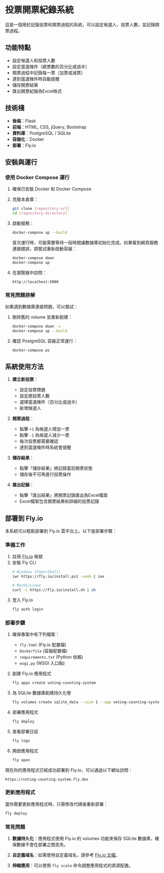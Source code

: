 # 投票開票紀錄系統

這是一個用於記錄投票和開票過程的系統，可以設定候選人、投票人數，並記錄開票過程。

## 功能特點

- 設定候選人和投票人數
- 設定當選條件（總票數的百分比或過半）
- 開票過程中記錄每一票（加票或減票）
- 達到當選條件時自動提醒
- 儲存開票結果
- 匯出開票紀錄為Excel格式

## 技術棧

- **後端**：Flask
- **前端**：HTML, CSS, jQuery, Bootstrap
- **資料庫**：PostgreSQL / SQLite
- **容器化**：Docker
- **部署**：Fly.io

## 安裝與運行

### 使用 Docker Compose 運行

1. 確保已安裝 Docker 和 Docker Compose

2. 克隆本倉庫：
   ```bash
   git clone [repository-url]
   cd [repository-directory]
   ```

3. 啟動服務：
   ```bash
   docker-compose up --build
   ```

   首次運行時，可能需要等待一段時間讓數據庫初始化完成。如果看到網頁服務連接錯誤，請嘗試重新啟動容器：
   ```bash
   docker-compose down
   docker-compose up
   ```

4. 在瀏覽器中訪問：
   ```
   http://localhost:5000
   ```

### 常見問題排解

如果遇到數據庫連接問題，可以嘗試：

1. 刪除舊的 volume 並重新創建：
   ```bash
   docker-compose down -v
   docker-compose up --build
   ```

2. 確認 PostgreSQL 容器正常運行：
   ```bash
   docker-compose ps
   ```

## 系統使用方法

1. **建立新投票**：
   - 設定投票標題
   - 設定總投票人數
   - 選擇當選條件（百分比或過半）
   - 新增候選人

2. **開票過程**：
   - 點擊 `+1` 為候選人增加一票
   - 點擊 `-1` 為候選人減少一票
   - 每次投票都需要確認
   - 達到當選條件時系統會提醒

3. **儲存結果**：
   - 點擊「儲存結果」將記錄當前開票狀態
   - 儲存後不可再進行投票操作

4. **匯出記錄**：
   - 點擊「匯出結果」將開票記錄匯出為Excel檔案
   - Excel檔案包含開票結果和詳細的投票記錄

## 部署到 Fly.io

本系統可以輕鬆部署到 Fly.io 雲平台上。以下是部署步驟：

### 準備工作

1. 註冊 [Fly.io](https://fly.io) 帳號
2. 安裝 Fly CLI
   ```bash
   # Windows (PowerShell)
   iwr https://fly.io/install.ps1 -useb | iex

   # MacOS/Linux
   curl -L https://fly.io/install.sh | sh
   ```
3. 登入 Fly.io
   ```bash
   fly auth login
   ```

### 部署步驟

1. 確保專案中有下列檔案：
   - `fly.toml` (Fly.io 配置檔)
   - `Dockerfile` (容器配置檔)
   - `requirements.txt` (Python 依賴)
   - `wsgi.py` (WSGI 入口點)

2. 創建 Fly.io 應用程式
   ```bash
   fly apps create voting-counting-system
   ```

3. 為 SQLite 數據庫創建持久化卷
   ```bash
   fly volumes create sqlite_data --size 1 --app voting-counting-system --region sin
   ```

4. 部署應用程式
   ```bash
   fly deploy
   ```

5. 查看部署日誌
   ```bash
   fly logs
   ```

6. 開啟應用程式
   ```bash
   fly open
   ```

現在你的應用程式已經成功部署到 Fly.io，可以通過以下網址訪問：
```
https://voting-counting-system.fly.dev
```

### 更新應用程式

當你需要更新應用程式時，只需修改代碼後重新部署：
```bash
fly deploy
```

### 常見問題

1. **數據持久化**：應用程式使用 Fly.io 的 volumes 功能來保存 SQLite 數據庫，確保數據不會在部署之間丟失。

2. **自定義域名**：如需使用自定義域名，請參考 [Fly.io 文檔](https://fly.io/docs/app-guides/custom-domains-with-fly/)。

3. **伸縮應用**：可以使用 `fly scale` 命令調整應用程式的資源配置。